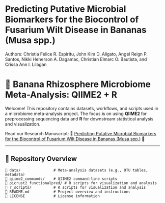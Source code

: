 # Predicting Putative Microbial Biomarkers for the Biocontrol of Fusarium Wilt Disease in Bananas (Musa spp.)
Authors: Christia Felice R. Espiritu, John Kim D. Aligato, Angel Reign P. Santos, Nikki Heherson A. Dagamac, Christian Elmarc O. Bautista, and Crissa Ann I. Lilagan

# 🧬 Banana Rhizosphere Microbiome Meta-Analysis: QIIME2 + R

Welcome! This repository contains datasets, workflows, and scripts used in a microbiome meta-analysis project. The focus is on using **QIIME2** for preprocessing sequencing data and **R** for downstream statistical analysis and visualization.

Read our Research Manuscript: 📄 [Predicting Putative Microbial Biomarkers for the Biocontrol of Fusarium Wilt Disease in Bananas (Musa spp.)](https://drive.google.com/drive/folders/1S8Zf584YQvVAqZzUIBipt_R74B4hDo5g?usp=sharing) 📄

---

## 📁 Repository Overview

```plaintext
📂 data/               # Meta-analysis datasets (e.g., OTU tables, metadata)
📂 qiime2_commands/    # QIIME2 command-line scripts
📂 picrust2_functionalpred/ # R scripts for visualization and analysis
📂 r_scripts/          # R scripts for visualization and analysis
📄 README.md           # Project overview and instructions
📄 LICENSE             # License information